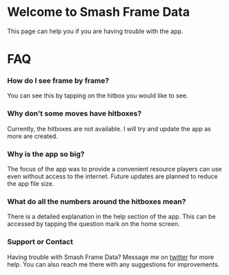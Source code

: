 # Welcome to Smash Frame Data

This page can help you if you are having trouble with the app.


# FAQ

### How do I see frame by frame? 
You can see this by tapping on the hitbox you would like to see. 

### Why don't some moves have hitboxes? 
Currently, the hitboxes are not available. I will try and update the app as more are created.

### Why is the app so big?
The focus of the app was to provide a convenient resource players can use even without access to the internet. Future updates are planned to reduce the app file size. 

### What do all the numbers around the hitboxes mean? 
There is a detailed explanation in the help section of the app. This can be accessed by tapping the question mark on the home screen. 



### Support or Contact

Having trouble with Smash Frame Data? Message me on [twitter](https://twitter.com/YimlySSB) for more help. You can also reach me there with any suggestions for improvements.
